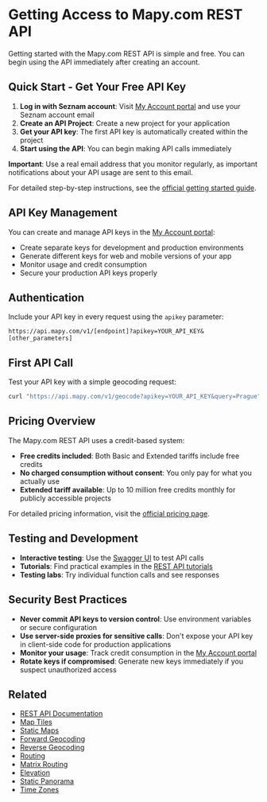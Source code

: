 # Getting Access to Mapy.com REST API

Getting started with the Mapy.com REST API is simple and free. You can begin using the API immediately after creating an account.

## Quick Start - Get Your Free API Key

1. **Log in with Seznam account**: Visit [My Account portal](https://developer.mapy.com/account/) and use your Seznam account email
2. **Create an API Project**: Create a new project for your application
3. **Get your API key**: The first API key is automatically created within the project
4. **Start using the API**: You can begin making API calls immediately

**Important**: Use a real email address that you monitor regularly, as important notifications about your API usage are sent to this email.

For detailed step-by-step instructions, see the [official getting started guide](https://developer.mapy.com/rest-api-mapy-cz/how-to-start/).

## API Key Management

You can create and manage API keys in the [My Account portal](https://developer.mapy.com/account/):

- Create separate keys for development and production environments
- Generate different keys for web and mobile versions of your app
- Monitor usage and credit consumption
- Secure your production API keys properly

## Authentication

Include your API key in every request using the `apikey` parameter:

```
https://api.mapy.com/v1/[endpoint]?apikey=YOUR_API_KEY&[other_parameters]
```

## First API Call

Test your API key with a simple geocoding request:

```bash
curl "https://api.mapy.com/v1/geocode?apikey=YOUR_API_KEY&query=Prague"
```

## Pricing Overview

The Mapy.com REST API uses a credit-based system:

- **Free credits included**: Both Basic and Extended tariffs include free credits
- **No charged consumption without consent**: You only pay for what you actually use
- **Extended tariff available**: Up to 10 million free credits monthly for publicly accessible projects

For detailed pricing information, visit the [official pricing page](https://developer.mapy.com/pricing/).

## Testing and Development

- **Interactive testing**: Use the [Swagger UI](https://api.mapy.com/v1/docs/) to test API calls
- **Tutorials**: Find practical examples in the [REST API tutorials](https://developer.mapy.com/rest-api-mapy-cz/)
- **Testing labs**: Try individual function calls and see responses

## Security Best Practices

- **Never commit API keys to version control**: Use environment variables or secure configuration
- **Use server-side proxies for sensitive calls**: Don't expose your API key in client-side code for production applications
- **Monitor your usage**: Track credit consumption in the [My Account portal](https://developer.mapy.com/account/)
- **Rotate keys if compromised**: Generate new keys immediately if you suspect unauthorized access

## Related

- [REST API Documentation](README.md)
- [Map Tiles](map-tiles.md)
- [Static Maps](static-maps.md)
- [Forward Geocoding](forward-geocoding.md)
- [Reverse Geocoding](reverse-geocoding.md)
- [Routing](routing.md)
- [Matrix Routing](matrix-routing.md)
- [Elevation](elevation.md)
- [Static Panorama](static-panorama.md)
- [Time Zones](time-zones.md)

